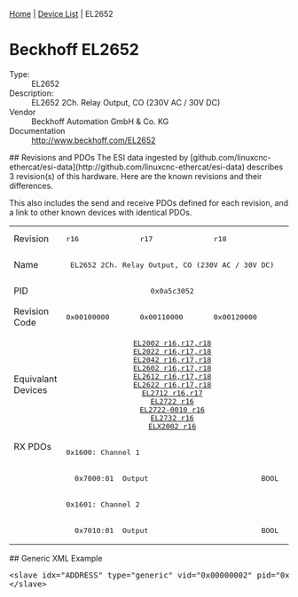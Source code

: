 <div class="nav"><a href="/esi-data">Home</a> | <a href="/esi-data/devices">Device List</a> | EL2652</div>

#  Beckhoff EL2652

<dl>
  <dt>Type:</dt><dd>EL2652</dd>
  <dt>Description:</dt><dd>EL2652 2Ch. Relay Output, CO (230V AC / 30V DC)</dd>
  <dt>Vendor</dt><dd>Beckhoff Automation GmbH & Co. KG</dd>
  <dt>Documentation</dt><dd><a href="http://www.beckhoff.com/EL2652">http://www.beckhoff.com/EL2652</a></dd>
</dl>
## Revisions and PDOs
The ESI data ingested by [github.com/linuxcnc-ethercat/esi-data](http://github.com/linuxcnc-ethercat/esi-data) describes 3 revision(s) of this hardware.  Here are the known revisions and their differences.

This also includes the send and receive PDOs defined for each revision, and a link to other known devices with identical PDOs.

<table>
<tr >
<td class="first">Revision</td>
<td ><pre>r16</pre></td>
<td ><pre>r17</pre></td>
<td ><pre>r18</pre></td>
</tr>
<tr >
<td class="first">Name</td>
<td  colspan=3 align="center"><pre>EL2652 2Ch. Relay Output, CO (230V AC / 30V DC)</pre></td>
</tr>
<tr >
<td class="first">PID</td>
<td  colspan=3 align="center"><pre>0x0a5c3052</pre></td>
</tr>
<tr >
<td class="first">Revision Code</td>
<td ><pre>0x00100000</pre></td>
<td ><pre>0x00110000</pre></td>
<td ><pre>0x00120000</pre></td>
</tr>
<tr >
<td class="first">Equivalant Devices</td>
<td  colspan=3 align="center"><pre><a href="EL2002">EL2002 r16,r17,r18</a><br/><a href="EL2022">EL2022 r16,r17,r18</a><br/><a href="EL2042">EL2042 r16,r17,r18</a><br/><a href="EL2602">EL2602 r16,r17,r18</a><br/><a href="EL2612">EL2612 r16,r17,r18</a><br/><a href="EL2622">EL2622 r16,r17,r18</a><br/><a href="EL2712">EL2712 r16,r17</a><br/><a href="EL2722">EL2722 r16</a><br/><a href="EL2722-0010">EL2722-0010 r16</a><br/><a href="EL2732">EL2732 r16</a><br/><a href="ELX2002">ELX2002 r16</a></pre></td>
</tr>
<tr class="rxpdo pdosection">
<td class="first" rowspan=4 valign=top>RX PDOs</td>
<td colspan=3 align="left"><pre>0x1600: Channel 1</pre></td>
<td></td>
</tr>
<tr class="rxpdo">
<td  colspan=3 align="left"><pre>  0x7000:01  Output                          BOOL</pre></td>
</tr>
<tr class="rxpdo pdosection">
<td  colspan=3 align="left"><pre>0x1601: Channel 2</pre></td>
</tr>
<tr class="rxpdo">
<td  colspan=3 align="left"><pre>  0x7010:01  Output                          BOOL</pre></td>
</tr>
</table>
## Generic XML Example
<pre class="xml">
&lt;slave idx="ADDRESS" type="generic" vid="0x00000002" pid="0x0a5c3052" configPdos="true"&gt;
&lt;/slave&gt;
</pre>
